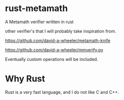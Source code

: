 # rust-metamath
A Metamath verifier written in rust


other verifier's that I will probably take inspiration from.


https://github.com/david-a-wheeler/metamath-knife

https://github.com/david-a-wheeler/mmverify.py



Eventually custom operations will be included. 

# Why Rust

Rust is a very fast language, and I do not like C and C++. 


